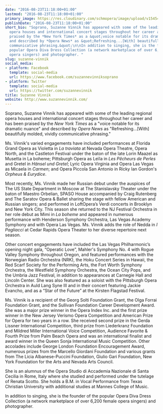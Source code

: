 ```yaml
---
date: "2016-08-23T11:18:00+01:00"
lastmod: "2016-08-23T11:18:00+01:00"
primary_image: https://res.cloudinary.com/schmopera/image/upload/v1545409169/media/webhook-uploads/1471947371938/jeiRD59jobaenuTJoLvi7A8beomBULopuAmMO6yRFQiZqkBivFNVKlJunN325g8afcXoC58XOr-3oBuathcdAawduZTy%3Dw1360-h1360
publishDate: "2016-08-23T11:18:00+01:00"
short_bio: "Soprano, Suzanne Vinnik has appeared with some of the leading regional
  opera houses and international concert stages throughout her career and has been
  praised by the *New York Times* as a &quot;voice notable for its dramatic nuance&quot;
  and described by *Opera News* as &quot;Refreshing...[With] beautifully molded, vividly
  communicative phrasing.&quot;\n\nIn addition to singing, she is the founder of the
  popular Opera Diva Dress Collection (a network marketplace of over 6,200 female
  opera singers) and photographer. "
slug: suzanne-vinnik
social_media:
- platform: Facebook
  template: social-media
  url: https://www.facebook.com/suzannevinniksoprano
- platform: Twitter
  template: social-media
  url: https://twitter.com/suzannevinnik
title: Suzanne Vinnik
website: http://www.suzannevinnik.com/
---
```


Soprano, Suzanne Vinnik has appeared with some of the leading regional opera houses and international concert stages throughout her career and has been praised by the *New York Times* as a "voice notable for its dramatic nuance" and described by *Opera News* as "Refreshing...[With] beautifully molded, vividly communicative phrasing."

Ms. Vinnik's varied engagements have included performances at Florida Grand Opera as Violetta in *La traviata* at Nevada Opera Theatre, Opera North, and the Castleton Festival under the baton of the late Lorin Maazel as Musetta in La boheme; Pittsburgh Opera as Leïla in *Les Pêcheurs de Perles* and Gretel in *Hänsel und Gretel*; Lyric Opera Virginia and Opera Las Vegas as Micaela in *Carmen*; and Opera Piccola San Antonio in Ricky Ian Gordon's *Orpheus & Eurydice*.  

Most recently, Ms. Vinnik made her Russian debut under the auspices of The US State Department in Moscow at The Stanislavsky Theater under the baton of Maestro Orbelian, SPASO House accompanied by Craig Rutenberg and The Saratov Opera & Ballet sharing the stage with fellow American and Russian singers; and performed in LoftOpera’s Verdi concerts in Brooklyn and New York City. This season she returned to the NJ Festival Orchestra in her role debut as Mimi in *La boheme* and appeared in numerous performance with Henderson Symphony Orchestra, Las Vegas Academy Symphony and with Opera Las Vegas.  Ms. Vinnik adds the role of Nedda in *I Pagliacci* at Cedar Rapids Opera Theater to her diverse repertoire next season. 

Other concert engagements have included the Las Vegas Philharmonic’s opening night gala, “Operatic Love”,  Mahler's Symphony No. 4 with Rogue Valley Symphony throughout Oregon, and featured performances with the Norwegian Radio Orchestra (NRK), the Hoku Concert Series in Hawaii, the Red Scarf Society for the Performing Arts, the Fort Worth Symphony Orchestra, the Westfield Symphony Orchestra, the Ocean City Pops, and the Umbria Jazz Festival, in addition to appearances at Carnegie Hall and Lincoln Center. She was also featured as a soloist with the Pittsburgh Opera Orchestra in Auld Lang Syne III and in their concert featuring Jackie Evancho, and as a “Star of the Future” at the Kirsten Flagstad Festival. 

Ms. Vinnik is a recipient of the Georg Solti Foundation Grant, the Olga Forrai Foundation Grant, and the Sullivan Foundation Career Development Award. She was a major prize winner in the Opera Index Inc. and the first prize winner in the New Jersey Verismo Opera Competition and American Prize for Opera for two years in a row. She received second prize in the Gerda Lissner International Competition, third prize from Liederkranz Foundation and Mildred Miller International Voice Competition, Audience Favorite & Fourth Prize from Palm Beach Opera and was an international finalist and award winner in the Queen Sonja International Music Competition. Other accolades include George London Foundation Encouragement Award, numerous prizes from the Marcello Giordani Foundation and various grants from The Licia Albanese-Puccini Foundation, Giulio Gari Foundation, New York Foundation for the Arts and Nevada Arts Council. 

She is an alumnus of the Opera Studio di Accademia Nazionale di Santa Cecilia in Rome, Italy where she studied and performed under the tutelage of Renata Scotto. She holds a B.M. in Vocal Performance from Texas Christian University with additional studies at Mannes College of Music.

In addition to singing, she is the founder of the popular Opera Diva Dress Collection (a network marketplace of over 6,200 female opera singers) and photographer. 
